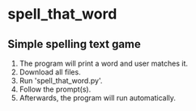 # spell_that_word
Simple spelling text game
--------------------------
1) The program will print a word and user matches it.
2) Download all files.
3) Run 'spell_that_word.py'.
4) Follow the prompt(s).
5) Afterwards, the program will run automatically.
